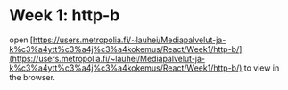 # Week 1: http-b

open [https://users.metropolia.fi/~lauhei/Mediapalvelut-ja-k%c3%a4ytt%c3%a4j%c3%a4kokemus/React/Week1/http-b/](https://users.metropolia.fi/~lauhei/Mediapalvelut-ja-k%c3%a4ytt%c3%a4j%c3%a4kokemus/React/Week1/http-b/) to view in the browser.
